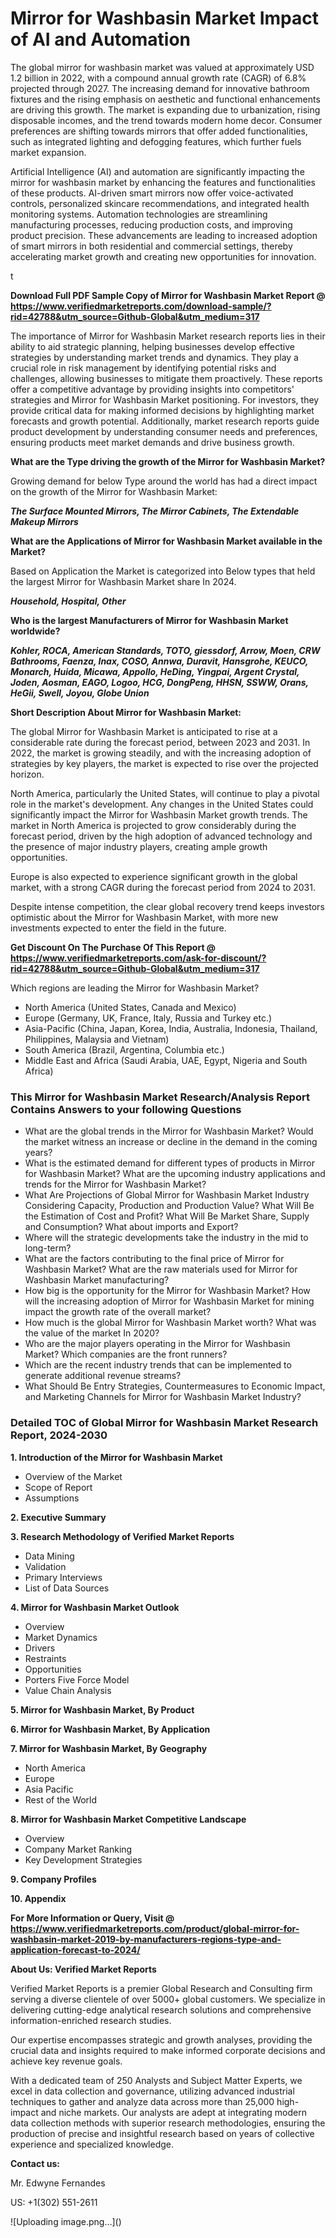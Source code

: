 <h1>Mirror for Washbasin Market Impact of AI and Automation</h1><p>The global mirror for washbasin market was valued at approximately USD 1.2 billion in 2022, with a compound annual growth rate (CAGR) of 6.8% projected through 2027. The increasing demand for innovative bathroom fixtures and the rising emphasis on aesthetic and functional enhancements are driving this growth. The market is expanding due to urbanization, rising disposable incomes, and the trend towards modern home decor. Consumer preferences are shifting towards mirrors that offer added functionalities, such as integrated lighting and defogging features, which further fuels market expansion.</p><p>Artificial Intelligence (AI) and automation are significantly impacting the mirror for washbasin market by enhancing the features and functionalities of these products. AI-driven smart mirrors now offer voice-activated controls, personalized skincare recommendations, and integrated health monitoring systems. Automation technologies are streamlining manufacturing processes, reducing production costs, and improving product precision. These advancements are leading to increased adoption of smart mirrors in both residential and commercial settings, thereby accelerating market growth and creating new opportunities for innovation.</p>t</p><p id="" class=""><strong>Download Full PDF Sample Copy of Mirror for Washbasin Market Report @ <a href="https://www.verifiedmarketreports.com/download-sample/?rid=42788&utm_source=Github-Global&utm_medium=317" target="_blank">https://www.verifiedmarketreports.com/download-sample/?rid=42788&utm_source=Github-Global&utm_medium=317</a></strong></p><p>The importance of&nbsp;Mirror for Washbasin Market research reports lies in their ability to aid strategic planning, helping businesses develop effective strategies by understanding market trends and dynamics. They play a crucial role in risk management by identifying potential risks and challenges, allowing businesses to mitigate them proactively. These reports offer a competitive advantage by providing insights into competitors' strategies and Mirror for Washbasin Market positioning. For investors, they provide critical data for making informed decisions by highlighting market forecasts and growth potential. Additionally, market research reports guide product development by understanding consumer needs and preferences, ensuring products meet market demands and drive business growth.</p><p><strong>What are the&nbsp;Type driving the growth of the Mirror for Washbasin Market?</strong></p><p id="" class="">Growing demand for below Type around the world has had a direct impact on the growth of the Mirror for Washbasin Market:</p><em><strong>The Surface Mounted Mirrors, The Mirror Cabinets, The Extendable Makeup Mirrors</strong></em></p><strong>What are the&nbsp;Applications&nbsp;of Mirror for Washbasin Market available in the Market?</strong></p><p id="" class="">Based on Application the Market is categorized into Below types that held the largest Mirror for Washbasin Market share In 2024.</p><em><strong>Household, Hospital, Other</strong></em></p><strong>Who is the largest Manufacturers of Mirror for Washbasin Market worldwide?</strong></p><p><em><strong>Kohler, ROCA, American Standards, TOTO, giessdorf, Arrow, Moen, CRW Bathrooms, Faenza, Inax, COSO, Annwa, Duravit, Hansgrohe, KEUCO, Monarch, Huida, Micawa, Appollo, HeDing, Yingpai, Argent Crystal, Joden, Aosman, EAGO, Logoo, HCG, DongPeng, HHSN, SSWW, Orans, HeGii, Swell, Joyou, Globe Union</strong></em></p><p id="" class=""><strong>Short Description About Mirror for Washbasin Market:</strong></p><p>The global Mirror for Washbasin Market is anticipated to rise at a considerable rate during the forecast period, between 2023 and 2031. In 2022, the market is growing steadily, and with the increasing adoption of strategies by key players, the market is expected to rise over the projected horizon.</p><p>North America, particularly the United States, will continue to play a pivotal role in the market's development. Any changes in the United States could significantly impact the Mirror for Washbasin Market growth trends. The market in North America is projected to grow considerably during the forecast period, driven by the high adoption of advanced technology and the presence of major industry players, creating ample growth opportunities.</p><p>Europe is also expected to experience significant growth in the global market, with a strong CAGR during the forecast period from 2024 to 2031.</p><p>Despite intense competition, the clear global recovery trend keeps investors optimistic about the Mirror for Washbasin Market, with more new investments expected to enter the field in the future.</p><p id="" class=""><strong>Get Discount On The Purchase Of This Report @ <a href="https://www.verifiedmarketreports.com/ask-for-discount/?rid=42788&utm_source=Github-Global&utm_medium=317" target="_blank">https://www.verifiedmarketreports.com/ask-for-discount/?rid=42788&utm_source=Github-Global&utm_medium=317</a></strong></p>Which regions are leading the Mirror for Washbasin Market?</p><ul><li>North America (United States, Canada and Mexico)</li><li>Europe (Germany, UK, France, Italy, Russia and Turkey etc.)</li><li>Asia-Pacific (China, Japan, Korea, India, Australia, Indonesia, Thailand, Philippines, Malaysia and Vietnam)</li><li>South America (Brazil, Argentina, Columbia etc.)</li><li>Middle East and Africa (Saudi Arabia, UAE, Egypt, Nigeria and South Africa)</li></ul><h3 id="" class="">This Mirror for Washbasin Market Research/Analysis Report Contains Answers to your following Questions</h3><ul><li>What are the global trends in the Mirror for Washbasin Market? Would the market witness an increase or decline in the demand in the coming years?</li><li>What is the estimated demand for different types of products in Mirror for Washbasin Market? What are the upcoming industry applications and trends for the Mirror for Washbasin Market?</li><li>What Are Projections of Global Mirror for Washbasin Market Industry Considering Capacity, Production and Production Value? What Will Be the Estimation of Cost and Profit? What Will Be Market Share, Supply and Consumption? What about imports and Export?</li><li>Where will the strategic developments take the industry in the mid to long-term?</li><li>What are the factors contributing to the final price of Mirror for Washbasin Market? What are the raw materials used for Mirror for Washbasin Market manufacturing?</li><li>How big is the opportunity for the Mirror for Washbasin Market? How will the increasing adoption of Mirror for Washbasin Market for mining impact the growth rate of the overall market?</li><li>How much is the global Mirror for Washbasin Market worth? What was the value of the market In 2020?</li><li>Who are the major players operating in the Mirror for Washbasin Market? Which companies are the front runners?</li><li>Which are the recent industry trends that can be implemented to generate additional revenue streams?</li><li>What Should Be Entry Strategies, Countermeasures to Economic Impact, and Marketing Channels for Mirror for Washbasin Market Industry?</li></ul><h3 id="" class="">Detailed TOC of Global Mirror for Washbasin Market Research Report, 2024-2030</h3><p id="" class=""><strong>1. Introduction of the Mirror for Washbasin Market</strong></p><ul><li>Overview of the Market</li><li>Scope of Report</li><li>Assumptions</li></ul><p id="" class=""><strong>2. Executive Summary</strong></p><p id="" class=""><strong>3. Research Methodology of Verified Market Reports</strong></p><ul><li>Data Mining</li><li>Validation</li><li>Primary Interviews</li><li>List of Data Sources</li></ul><p id="" class=""><strong>4. Mirror for Washbasin Market Outlook</strong></p><ul><li>Overview</li><li>Market Dynamics</li><li>Drivers</li><li>Restraints</li><li>Opportunities</li><li>Porters Five Force Model</li><li>Value Chain Analysis</li></ul><p id="" class=""><strong>5. Mirror for Washbasin Market, By Product</strong></p><p id="" class=""><strong>6. Mirror for Washbasin Market, By Application</strong></p><p id="" class=""><strong>7. Mirror for Washbasin Market, By Geography</strong></p><ul><li>North America</li><li>Europe</li><li>Asia Pacific</li><li>Rest of the World</li></ul><p id="" class=""><strong>8. Mirror for Washbasin Market Competitive Landscape</strong></p><ul><li>Overview</li><li>Company Market Ranking</li><li>Key Development Strategies</li></ul><p id="" class=""><strong>9. Company Profiles</strong></p><p id="" class=""><strong>10. Appendix</strong></p><p id="" class=""><strong>For More Information or Query, Visit @ <a href="https://www.verifiedmarketreports.com/product/global-mirror-for-washbasin-market-2019-by-manufacturers-regions-type-and-application-forecast-to-2024/" target="_blank">https://www.verifiedmarketreports.com/product/global-mirror-for-washbasin-market-2019-by-manufacturers-regions-type-and-application-forecast-to-2024/</a></strong></p><p id="" class=""><strong>About Us: Verified Market Reports</strong></p><p id="" class="">Verified Market Reports is a premier Global Research and Consulting firm serving a diverse clientele of over 5000+ global customers. We specialize in delivering cutting-edge analytical research solutions and comprehensive information-enriched research studies.</p><p id="" class="">Our expertise encompasses strategic and growth analyses, providing the crucial data and insights required to make informed corporate decisions and achieve key revenue goals.</p><p id="" class="">With a dedicated team of 250 Analysts and Subject Matter Experts, we excel in data collection and governance, utilizing advanced industrial techniques to gather and analyze data across more than 25,000 high-impact and niche markets. Our analysts are adept at integrating modern data collection methods with superior research methodologies, ensuring the production of precise and insightful research based on years of collective experience and specialized knowledge.</p><p id="" class=""><strong>Contact us:</strong></p><p id="" class="">Mr. Edwyne Fernandes</p><p id="" class="">US: +1(302) 551-2611</p>
![Uploading image.png…]()

